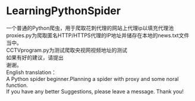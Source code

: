 # LearningPythonSpider
一个普通的Python爬虫，用于爬取花刺代理的网站上代理ip以填充代理池<br>
proxies.py为爬取匿名HTTP/HTTPS代理的IP地址并储存在本地的news.txt文件当中。<br>
CCTVprogram.py为测试爬取央视网视频地址的测试<br>
如果有好的建议，请提出<br>
谢谢。<br>
English translation：<br>
A Python spider beginner.Planning a spider with proxy and some noral function.<br>
If you have any better Suggestions, please leave a message. Thank you!
